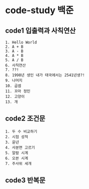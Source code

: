 # code-study 백준

## code1 입출력과 사칙연산

    1. Hello World
    2. A + B
    3. A - B
    4. A * B
    5. A / B
    6. 사칙연산
    7. ??!
    8. 1998년 생인 내가 태국에서는 2541년생?!
    9. 나머지
    10. 곱셈
    11. 꼬마 정민
    12. 고양이
    13. 개
   
## code2 조건문

    1. 두 수 비교하기
    2. 시험 성적
    3. 윤년
    4. 사분면 고르기
    5. 알람 시계
    6. 오븐 시계
    7. 주사위 세개

## code3 반복문